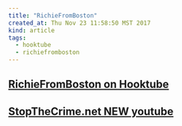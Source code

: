 ```yaml
---
title: "RichieFromBoston"
created_at: Thu Nov 23 11:58:50 MST 2017
kind: article
tags:
  - hooktube
  - richiefromboston
---
```


<h2>
  <a href="https://hooktube.com/channel/UCcDC6kQcOgMw1fNTwgiBn_Q" target="_blank">RichieFromBoston on Hooktube</a>
</h2>

<h2>
  <a href="https://www.youtube.com/channel/UC5EJcBi6syfNf-YI9q0jdGw" target="_blank">StopTheCrime.net NEW youtube</a>
</h2>

<!--
html boilerplate
<a href="" target="_blank"></a>
<a name=""></a>
<img src="" width="400px">
<ul>
  <li></li>
</ul>
<pre>
</pre>
<p style="margin-bottom: 2em;"></p>
<hr style="border: 0; height: 3px; background: #333; background-image: linear-gradient(to right, #ccc, #333, #ccc);">
<pre><code>
</code></pre>
<math xmlns='http://www.w3.org/1998/Math/MathML' display='block'>
</math>
-->
